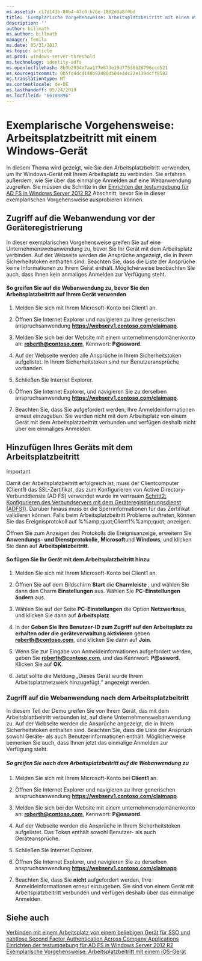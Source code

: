 ```yaml
---
ms.assetid: c17d143b-86b4-47c0-b76e-1862dda8f0bd
title: 'Exemplarische Vorgehensweise: Arbeitsplatzbeitritt mit einem Windows-Gerät'
description: ''
author: billmath
ms.author: billmath
manager: femila
ms.date: 05/31/2017
ms.topic: article
ms.prod: windows-server-threshold
ms.technology: identity-adfs
ms.openlocfilehash: 8b3b2934e7aa177e873e19d77530b2d796ccd521
ms.sourcegitcommit: 0b5fd4dc4148b92480db04e4dc22e139dcff8582
ms.translationtype: MT
ms.contentlocale: de-DE
ms.lasthandoff: 05/24/2019
ms.locfileid: "66188896"
---
```

# <a name="walkthrough-workplace-join-with-a-windows-device"></a>Exemplarische Vorgehensweise: Arbeitsplatzbeitritt mit einem Windows-Gerät

In diesem Thema wird gezeigt, wie Sie den Arbeitsplatzbeitritt verwenden, um Ihr Windows-Gerät mit Ihrem Arbeitsplatz zu verbinden. Sie erfahren außerdem, wie Sie über das einmalige Anmelden auf eine Webanwendung zugreifen. Sie müssen die Schritte in der [Einrichten der testumgebung für AD FS in Windows Server 2012 R2](../deployment/Set-up-the-lab-environment-for-AD-FS-in-Windows-Server-2012-R2.md) Abschnitt, bevor Sie in dieser exemplarischen Vorgehensweise ausprobieren können.

## <a name="access-the-web-application-before-device-registration"></a>Zugriff auf die Webanwendung vor der Geräteregistrierung
In dieser exemplarischen Vorgehensweise greifen Sie auf eine Unternehmenswebanwendung zu, bevor Sie Ihr Gerät mit dem Arbeitsplatz verbinden. Auf der Webseite werden die Ansprüche angezeigt, die in Ihrem Sicherheitstoken enthalten sind. Beachten Sie, dass die Liste der Ansprüche keine Informationen zu Ihrem Gerät enthält. Möglicherweise beobachten Sie auch, dass Ihnen kein anmaliges Anmelden zur Verfügung steht.

#### <a name="to-access-the-web-application-before-you-use-workplace-join-on-your-device"></a>So greifen Sie auf die Webanwendung zu, bevor Sie den Arbeitsplatzbeitritt auf Ihrem Gerät verwenden

1.  Melden Sie sich mit Ihrem Microsoft-Konto bei Client1 an.

2.  Öffnen Sie Internet Explorer und navigieren zu Ihrer generischen anspruchsanwendung **https://webserv1.contoso.com/claimapp**.

3.  Melden Sie sich bei der Website mit einem unternehmensdomänenkonto an: **roberth@contoso.com**, Kennwort: **P@ssword**.

4.  Auf der Webseite werden alle Ansprüche in Ihrem Sicherheitstoken aufgelistet. In Ihrem Sicherheitstoken sind nur Benutzeransprüche vorhanden.

5.  Schließen Sie Internet Explorer.

6.  Öffnen Sie Internet Explorer, und navigieren Sie zu derselben anspruchsanwendung **https://webserv1.contoso.com/claimapp**.

7.  Beachten Sie, dass Sie aufgefordert werden, Ihre Anmeldeinformationen erneut einzugeben. Sie werden nicht mit dem Arbeitsplatz von einem Gerät mit dem Arbeitsplatzbeitritt verbunden und verfügen deshalb nicht über ein einmaliges Anmelden.

## <a name="join-your-device-with-workplace-join"></a>Hinzufügen Ihres Geräts mit dem Arbeitsplatzbeitritt

> [!IMPORTANT]
> Damit der Arbeitsplatzbeitritt erfolgreich ist, muss der Clientcomputer (Client1) das SSL-Zertifikat, das zum Konfigurieren von Active Directory-Verbunddienste (AD FS) verwendet wurde im vertrauen [Schritt2: Konfigurieren des Verbundservers mit dem Geräteregistrierungsdienst (ADFS1)](../deployment/Set-up-the-lab-environment-for-AD-FS-in-Windows-Server-2012-R2.md#BKMK_4). Darüber hinaus muss er die Sperrinformationen für das Zertifikat validieren können. Falls beim Arbeitsplatzbeitritt Probleme auftreten, können Sie das Ereignisprotokoll auf %%amp;quot;Client1%%amp;quot; anzeigen.
> 
> Öffnen Sie zum Anzeigen des Protokolls die Ereignisanzeige, erweitern Sie **Anwendungs- und Dienstprotokolle**, **Microsoft**und **Windows**, und klicken Sie dann auf **Arbeitsplatzbeitritt**.

#### <a name="to-join-your-device-with-workplace-join"></a>So fügen Sie Ihr Gerät mit dem Arbeitsplatzbeitritt hinzu

1.  Melden Sie sich mit Ihrem Microsoft-Konto bei Client1 an.

2.  Öffnen Sie auf dem Bildschirm **Start** die **Charmleiste** , und wählen Sie dann den Charm **Einstellungen** aus. Wählen Sie **PC-Einstellungen ändern** aus.

3.  Wählen Sie auf der Seite **PC-Einstellungen** die Option **Netzwerk**aus, und klicken Sie dann auf **Arbeitsplatz**.

4.  In der **Geben Sie Ihre Benutzer-ID zum Zugriff auf den Arbeitsplatz zu erhalten oder die geräteverwaltung aktivieren** geben **roberth@contoso.com**, und klicken Sie dann auf **Join**.

5.  Wenn Sie zur Eingabe von Anmeldeinformationen aufgefordert werden, geben Sie **roberth@contoso.com**, und das Kennwort: **P@ssword**. Klicken Sie auf **OK**.

6.  Jetzt sollte die Meldung „Dieses Gerät wurde Ihrem Arbeitsplatznetzwerk hinzugefügt.“ angezeigt werden.

### <a name="access-the-web-application-after-joining-the-workplace"></a>Zugriff auf die Webanwendung nach dem Arbeitsplatzbeitritt
In diesem Teil der Demo greifen Sie von Ihrem Gerät, das mit dem Arbeitsblattbeitritt verbunden ist, auf diene Unternehmenswebanwendung zu. Auf der Webseite werden die Ansprüche angezeigt, die in Ihrem Sicherheitstoken enthalten sind. Beachten Sie, dass die Liste der Ansprüch sowohl Geräte- als auch Benutzerinformationen enthält. Möglicherweise bemerken Sie auch, dass Ihnen jetzt das einmalige Anmelden zur Verfügung steht.

##### <a name="to-access-the-web-application-after-joining-the-workplace"></a>So greifen Sie nach dem Arbeitsplatzbeitritt auf die Webanwendung zu

1.  Melden Sie sich mit Ihrem Microsoft-Konto bei **Client1** an.

2.  Öffnen Sie Internet Explorer und navigieren zu Ihrer generischen anspruchsanwendung **https://webserv1.contoso.com/claimapp**.

3.  Melden Sie sich bei der Website mit einem unternehmensdomänenkonto an: **roberth@contoso.com**, Kennwort: **P@ssword**.

4.  Auf der Webseite werden die Ansprüche in Ihrem Sicherheitstoken aufgelistet. Das Token enthält sowohl Benutzer- als auch Geräteansprüche.

5.  Schließen Sie Internet Explorer.

6.  Öffnen Sie Internet Explorer, und navigieren Sie zu derselben anspruchsanwendung **https://webserv1.contoso.com/claimapp**.

7.  Beachten Sie, dass Sie **nicht** aufgefordert werden, Ihre Anmeldeinformationen erneut einzugeben. Sie sind von einem Gerät mit Arbeitsplatzbeitritt verbunden und verfügen deshalb über das einmalige Anmelden.

## <a name="see-also"></a>Siehe auch
[Verbinden mit einem Arbeitsplatz von einem beliebigen Gerät für SSO und nahtlose Second Factor Authentication Across Company Applications](Join-to-Workplace-from-Any-Device-for-SSO-and-Seamless-Second-Factor-Authentication-Across-Company-Applications.md)
[Einrichten der testumgebung für AD FS in Windows Server 2012 R2](../deployment/Set-up-the-lab-environment-for-AD-FS-in-Windows-Server-2012-R2.md) 
 [ Exemplarische Vorgehensweise: Arbeitsplatzbeitritt mit einem iOS-Gerät](Walkthrough--Workplace-Join-with-an-iOS-Device.md)



